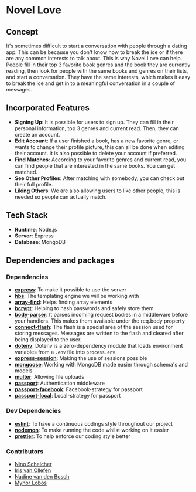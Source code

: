 # Novel Love

## Concept

It's sometimes difficult to start a conversation with people through a dating app. This can be because you don't know how to break the ice or if there are any common interests to talk about. This is why Novel Love can help. People fill in their top 3 favorite book genres and the book they are currently reading, then look for people with the same books and genres on their lists, and start a conversation. They have the same interests, which makes it easy to break the ice and get in to a meaningful conversation in a couple of messages.

## Incorporated Features

- **Signing Up**: It is possible for users to sign up. They can fill in their personal information, top 3 genres and current read. Then, they can create an account.
- **Edit Account**: If a user finished a book, has a new favorite genre, or wants to change their profile picture, this can all be done when editing their account. It is also possible to delete your account if preferred.
- **Find Matches**: According to your favorite genres and current read, you can find people that are interested in the same books. You can get matched.
- **See Other Profiles**: After matching with somebody, you can check out their full profile.
- **Liking Others**: We are also allowing users to like other people, this is needed so people can actually match.

## Tech Stack

- **Runtime**: Node.js
- **Server**: Express
- **Database**: MongoDB

## Dependencies and packages

### Dependencies

- [**express**](https://www.npmjs.com/package/express): To make it possible to use the server
- [**hbs**](https://www.npmjs.com/package/hbs): The templating engine we will be working with
- [**array-find**](https://www.npmjs.com/package/array-find): Helps finding array elements
- [**bcrypt**](https://www.npmjs.com/package/bcrypt): Helping to hash passwords and safely store them
- [**body-parser**](https://www.npmjs.com/package/body-parser): It parses incoming request bodies in a middleware before your handlers. This makes them available under the req.body property
- [**connect-flash**](https://www.npmjs.com/package/connect-flash): The flash is a special area of the session used for storing messages. Messages are written to the flash and cleared after being displayed to the user.
- [**dotenv**](https://www.npmjs.com/package/dotenv): Dotenv is a zero-dependency module that loads environment variables from a `.env` file into `process.env`
- [**express-session**](https://www.npmjs.com/package/express-session): Making the use of sessions possible
- [**mongoose**](https://www.npmjs.com/package/mongoose): Working with MongoDB made easier through schema's and models
- [**multer**](https://www.npmjs.com/package/multer): Allowing file uploads
- [**passport**](https://www.npmjs.com/package/passport): Authentication middleware
- [**passport-facebook**](https://www.npmjs.com/package/passport-facebook): Facebook-strategy for passport
- [**passport-local**](https://www.npmjs.com/package/passport-local): Local-strategy for passport

### Dev Dependencies

- [**eslint**](https://www.npmjs.com/package/eslint): To have a continuous codings style throughout our project
- [**nodemon**](https://www.npmjs.com/package/nodemon): To make running the code whilst working on it easier
- [**prettier**](https://www.npmjs.com/package/prettier): To help enforce our coding style better

### Contributors

- [Nino Schelcher](https://github.com/ninoschelcher)
- [Iris van Ollefen](https://github.com/IrisvanOllefen)
- [Nadine van den Bosch](https://github.com/nadinevdbosch)
- [Mynor Lobos](https://github.com/Mynorloops)
